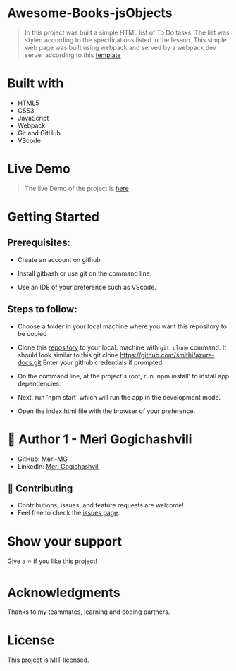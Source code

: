 # Awesome-Books-jsObjects
> In this project was built a simple HTML list of To Do tasks. The list was styled according to the specifications listed in the lesson. This simple web page was built using webpack and served by a webpack dev server according to this [template](https://web.archive.org/web/20180320194056/http://www.getminimalist.com:80/)


# Built with
- HTML5
- CSS3
- JavaScript
- Webpack
- Git and GitHub
- VScode

# Live Demo
> The live Demo of the project is [here](https://meri-mg.github.io/To-Do-List-Project/dist/)

# Getting Started
## Prerequisites:


- Create an account on github

- Install gitbash or use git on the command line.

- Use an IDE of your preference such as VScode.

## Steps to follow:

- Choose a folder in your local machine where you want this repository to be copied

- Clone this [repository](https://github.com/Meri-MG/To-Do-List-Project) to your locaL machine with `git clone` command.
It should look similar to this git clone https://github.com/smithj/azure-docs.git Enter your github credentials if prompted.

- On the command line, at the project's root, run 'npm install' to install app dependencies.

- Next, run 'npm start' which will run the app in the development mode.

- Open the index.html file with the browser of your preference.


# 👤 Author 1 - Meri Gogichashvili
- GitHub: [Meri-MG](https://github.com/Meri-MG) 
- LinkedIn: [Meri Gogichashvili](https://www.linkedin.com/feed/)

## 🤝 Contributing
- Contributions, issues, and feature requests are welcome!
- Feel free to check the [issues page](https://github.com/Meri-MG/To-Do-List-Project/issues).

# Show your support
Give a ⭐ if you like this project!

# Acknowledgments
Thanks to my teammates, learning and coding partners.

# License
This project is MIT licensed.
